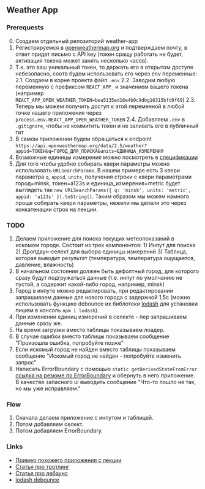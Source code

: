 ## Weather App

### Prerequests
0. Создаем отдельный репозиторий weather-app
1. Регистрируемся в [openweathermap.org](openweathermap.org) и подтверждаем почту, в ответ придет письмо с API key (токен сращу работать не будет, активация токена может занять несколько часов).
2. Т.к. это ваш уникальный токен, то держать его в открытом доступе небезопасно, соотв будем использовать его через env переменные:
    2.1. Создаем в корне проекта файл ```.env```
    2.2. Заводим любую переменную с префиксом ```REACT_APP_``` и значением вашего токена (например ```REACT_APP_OPEN_WEATHER_TOKEN=bea5135ed16e4b0c9dbg16315bfd9f69```)
    2.3. Теперь мы можем получить доступ к этой переменной в любой точке нашего приложения через ```process.env.REACT_APP_OPEN_WEATHER_TOKEN```
    2.4. Добавляем ```.env``` в ```.gitignore```, чтобы не коммитить токен и не заливать его в публичный гит
3. В самом приложении будем обращаться к endpoint ```https://api.openweathermap.org/data/2.5/weather?appid=ТОКЕН&q=ГОРОД_ДЛЯ_ПОИСКА&units=ЕДИНИЦА_ИЗМЕРЕНИЯ```
4. Возможные единицы измерения можно посмотреть в [спецификации](https://openweathermap.org/current)
5. Для того чтобы удобно собирать квери параметры можно использовать ```URLSearchParams```. В нашем примере есть 3 квери параметра ```q```, ```appid```, ```units```, получения строки с квери параметрами город=minsk, токен=a123s и единица_измерения=metric будет выглядеть так ```new URLSearchParams({ q: 'minsk', units: 'metric', appid: 'a123s' }).toString()```. Таким образом мы можем намного проще собирать квери параметры, нежели мы делали это через конкатенации строк на лекции.

### TODO
1. Делаем приложение для поиска текущих метеопоказаний в искомом городе. Состоит из трех компонентов: 1) Инпут для поиска 2) Дропдаун-селект для выбора единицы измерений 3) Таблица, которая выводит результат (температура, температура ощущается, давление, влажность)
2. В начальном состоянии должен быть дефолтный город, для которого сразу будут подгружаться данные (т.е. инпут по умолчанию не пустой, а содержит какой-либо город, например, minsk)
3. Город в инпуте можно редактировать, при редактировании запрашиваем данные для нового города с задержкой 1,5с (можно использовать функцию debounce их библотеки [lodash](https://lodash.com/) для установки пишем в консоль ```npm i lodash```).
4. При изменении единиц измерений в селекте - пер запрашиваем данные сразу же.
5. На время загрузки вместо таблицы показываем лоадер.
6. В случае ошибки вместо таблицы показываем сообщение "Произошла ошибка, попробуйте позже"
7. Если искомый город не найден вместо таблицы показываем сообщение "Искомый город не найден - попробуйте изменить запрос"
8. Написать ErrorBoundary с помощью ```static getDerivedStateFromError``` [ссылка на резюме по ErrorBoundary](https://github.com/fetchMachine/tms-js-pro/blob/feature/misc_resume/34-react_misc/resume.md#error-boundary) и обернуть в него приложение. В качестве запасного ui выводить сообщение "Что-то пошло не так, но мы уже исправляем."

### Flow
1. Сначала делаем приложение с инпутом и таблицей.
2. Потом добавляем селект.
3. Потом добавляем ErrorBoundary.

### Links
- [Пример похожего приложения с лекции](https://codesandbox.io/s/affectionate-cartwright-eslun?file=/src/App.js)
- [Статья про тротлинг](https://learn.javascript.ru/task/throttle)
- [Статья про дебаунс](https://learn.javascript.ru/task/debounce)
- [lodash debounce](https://lodash.com/docs/4.17.15#debounce)
